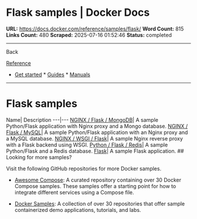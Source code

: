 # Flask samples | Docker Docs

**URL:** https://docs.docker.com/reference/samples/flask/
**Word Count:** 815
**Links Count:** 480
**Scraped:** 2025-07-16 01:52:46
**Status:** completed

---

Back

[Reference](https://docs.docker.com/reference/)

  * [Get started](https://docs.docker.com/get-started/)   * [Guides](https://docs.docker.com/guides/)   * [Manuals](https://docs.docker.com/manuals/)

* * *

# Flask samples

Name| Description   ---|---   [NGINX / Flask / MongoDB](https://github.com/docker/awesome-compose/tree/master/nginx-flask-mongo)| A sample Python/Flask application with Nginx proxy and a Mongo database.   [NGINX / Flask / MySQL](https://github.com/docker/awesome-compose/tree/master/nginx-flask-mysql)| A sample Python/Flask application with an Nginx proxy and a MySQL database.   [NGINX / WSGI / Flask](https://github.com/docker/awesome-compose/tree/master/nginx-wsgi-flask)| A sample Nginx reverse proxy with a Flask backend using WSGI.   [Python / Flask / Redis](https://github.com/docker/awesome-compose/tree/master/flask-redis)| A sample Python/Flask and a Redis database.   [Flask](https://github.com/docker/awesome-compose/tree/master/flask)| A sample Flask application.      ## Looking for more samples?

Visit the following GitHub repositories for more Docker samples.

  * [Awesome Compose](https://github.com/docker/awesome-compose): A curated repository containing over 30 Docker Compose samples. These samples offer a starting point for how to integrate different services using a Compose file.

  * [Docker Samples](https://github.com/dockersamples?q=&type=all&language=&sort=stargazers): A collection of over 30 repositories that offer sample containerized demo applications, tutorials, and labs.